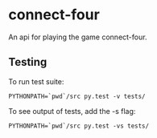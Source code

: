 # connect-four

An api for playing the game connect-four.

## Testing

To run test suite:

```
PYTHONPATH=`pwd`/src py.test -v tests/
```

To see output of tests, add the -s flag:

```
PYTHONPATH=`pwd`/src py.test -vs tests/
```

